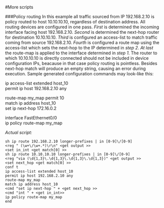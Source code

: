 #More scripts

###Policy routing
In this example all traffic sourced from IP 192.168.2.10 is policy routed to host 10.10.10.10,
regardless of destination address. All routing devices are configured in one pass.
*First* is determined the incoming interface facing host 192.168.2.10.
*Second* is determined the next-hop router for destination 10.10.10.10.
*Third* is configured an access-list to match traffic coming from source 192.168.2.10.
*Fourth* is configured a route map using the access-list which sets the next-hop to the IP
determined in *step 2*.
*At last* the route-map is applied to the interface determined in *step 1*.
The router to which 10.10.10.10 is directly connected should not be included in device configuration IPs,
beacause in that case policy routing is pointless. Besides next-hop match will produce an empty string,
causing an error during execution.
Sample generated configuration commands may look-like this:
>
ip access-list extended host_10  
 permit ip host 192.168.2.10 any  
>
route-map my_map permit 10  
 match ip address host_10  
 set ip next-hop 172.16.0.2  
>
interface FastEthernet0/0  
 ip policy route-map my_map
 
*Actual script:*
>
`sh ip route 192.168.2.10 longer-prefixes | in [0-9]\/[0-9]`  
`<reg " (\w+\/\w+.*)\r\n" <get output >>`  
`<set in_int <get match[0] >>`  
`sh ip route 10.10.10.10 longer-prefixes | in [0-9]\/[0-9]`  
`<reg "via (\d{1,3}\.\d{1,3}\.\d{1,3}\.\d{1,3})" <get output >>`  
`<set next_hop <get match[0] >>`  
`conf t`  
`ip access-list extended host_10`  
`permit ip host 192.168.2.10 any`  
`route-map my_map`  
`match ip address host_10`  
`<cmd "set ip next-hop " + <get next_hop >>`  
`<cmd "int " + <get in_int>>`  
`ip policy route-map my_map`  
`end`  
